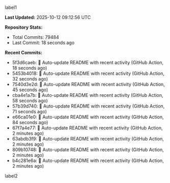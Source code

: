 
label1 
<!-- ACTIVITY_START -->
**Last Updated:** 2025-10-12 09:12:56 UTC

**Repository Stats:**
- Total Commits: 79484
- Last Commit: 18 seconds ago

**Recent Commits:**
- 5f3d6caeb: 🤖 Auto-update README with recent activity (GitHub Action, 18 seconds ago)
- 5453b4018: 🤖 Auto-update README with recent activity (GitHub Action, 32 seconds ago)
- 7540d3e2d: 🤖 Auto-update README with recent activity (GitHub Action, 45 seconds ago)
- cba4e1a7b: 🤖 Auto-update README with recent activity (GitHub Action, 58 seconds ago)
- 57b39d740: 🤖 Auto-update README with recent activity (GitHub Action, 71 seconds ago)
- e66ca01e0: 🤖 Auto-update README with recent activity (GitHub Action, 84 seconds ago)
- 67f7a4e77: 🤖 Auto-update README with recent activity (GitHub Action, 2 minutes ago)
- 63abdb3f9: 🤖 Auto-update README with recent activity (GitHub Action, 2 minutes ago)
- 809b10748: 🤖 Auto-update README with recent activity (GitHub Action, 2 minutes ago)
- b4c281e6a: 🤖 Auto-update README with recent activity (GitHub Action, 2 minutes ago)
<!-- ACTIVITY_END -->

label2

